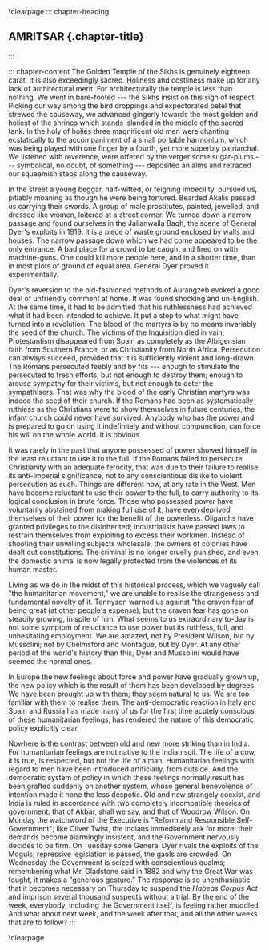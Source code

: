 \clearpage
::: chapter-heading
## AMRITSAR {.chapter-title}
:::

::: chapter-content
The Golden Temple of the Sikhs is genuinely eighteen carat. It is also
exceedingly sacred. Holiness and costliness make up for any lack of
architectural merit. For architecturally the temple is less than
nothing. We went in bare-footed --- the Sikhs insist on this sign of
respect. Picking our way among the bird droppings and expectorated betel
that strewed the causeway, we advanced gingerly towards the most golden
and holiest of the shrines which stands islanded in the middle of the
sacred tank. In the holy of holies three magnificent old men were
chanting ecstatically to the accompaniment of a small portable
harmonium, which was being played with one finger by a fourth, yet more
superbly patriarchal. We listened with reverence, were offered by the
verger some sugar-plums --- symbolical, no doubt, of something --- deposited
an alms and retraced our squeamish steps along the causeway.

In the street a young beggar, half-witted, or feigning imbecility,
pursued us, pitiably moaning as though he were being tortured. Bearded
Akalis passed us carrying their swords. A group of male prostitutes,
painted, jewelled, and dressed like women, loitered at a street corner.
We turned down a narrow passage and found ourselves in the Jalianwalla
Bagh, the scene of General Dyer's exploits in 1919. It is a piece of
waste ground enclosed by walls and houses. The narrow passage down which
we had come appeared to be the only entrance. A bad place for a crowd to
be caught and fired on with machine-guns. One could kill more people
here, and in a shorter time, than in most plots of ground of equal area.
General Dyer proved it experimentally.

Dyer's reversion to the old-fashioned methods of Aurangzeb evoked a good
deal of unfriendly comment at home. It was found shocking and
un-English. At the same time, it had to be admitted that his
ruthlessness had achieved what it had been intended to achieve. It put a
stop to what might have turned into a revolution. The blood of the
martyrs is by no means invariably the seed of the church. The victims of
the Inquisition died in vain; Protestantism disappeared from Spain as
completely as the Albigensian faith from Southern France, or as
Christianity from North Africa. Persecution can always succeed, provided
that it is sufficiently violent and long-drawn. The Romans persecuted
feebly and by fits --- enough to stimulate the persecuted to fresh
efforts, but not enough to destroy them; enough to arouse sympathy for
their victims, but not enough to deter the sympathisers. That was why
the blood of the early Christian martyrs was indeed the seed of their
church. If the Romans had been as systematically ruthless as the
Christians were to show themselves in future centuries, the infant
church could never have survived. Anybody who has the power and is
prepared to go on using it indefinitely and without compunction, can
force his will on the whole world. It is obvious.

It was rarely in the past that anyone possessed of power showed himself
in the least reluctant to use it to the full. If the Romans failed to
persecute Christianity with an adequate ferocity, that was due to their
failure to realise its anti-Imperial significance, not to any
conscientious dislike to violent persecution as such. Things are
different now, at any rate in the West. Men have become reluctant to use
their power to the full, to carry authority to its logical conclusion in
brute force. Those who possessed power have voluntarily abstained from
making full use of it, have even deprived themselves of their power for
the benefit of the powerless. Oligarchs have granted privileges to the
disinherited; industrialists have passed laws to restrain themselves
from exploiting to excess their workmen. Instead of shooting their
unwilling subjects wholesale, the owners of colonies have dealt out
constitutions. The criminal is no longer cruelly punished, and even the
domestic animal is now legally protected from the violences of its human
master.

Living as we do in the midst of this historical process, which we
vaguely call "the humanitarian movement," we are unable to realise the
strangeness and fundamental novelty of it. Tennyson warned us against
"the craven fear of being great (at other people's expense); but the
craven fear has gone on steadily growing, in spite of him. What seems to
us extraordinary to-day is not some symptom of reluctance to use power
but its ruthless, full, and unhesitating employment. We are amazed, not
by President Wilson, but by Mussolini; not by Chelmsford and Montague,
but by Dyer. At any other period of the world's history than this, Dyer
and Mussolini would have seemed the normal ones.

In Europe the new feelings about force and power have gradually grown
up, the new policy which is the result of them has been developed by
degrees. We have been brought up with them; they seem natural to us. We
are too familiar with them to realise them. The anti-democratic reaction
in Italy and Spain and Russia has made many of us for the first time
acutely conscious of these humanitarian feelings, has rendered the
nature of this democratic policy explicitly clear.

Nowhere is the contrast between old and new more striking than in India.
For humanitarian feelings are not native to the Indian soil. The life of
a cow, it is true, is respected, but not the life of a man. Humanitarian
feelings with regard to men have been introduced artificially, from
outside. And the democratic system of policy in which these feelings
normally result has been grafted suddenly on another system, whose
general benevolence of intention made it none the less despotic. Old and
new strangely coexist, and India is ruled in accordance with two
completely incompatible theories of government: that of Akbar, shall we
say, and that of Woodrow Wilson. On Monday the watchword of the
Executive is "Reform and Responsible Self-Government"; like Oliver
Twist, the Indians immediately ask for more; their demands become
alarmingly insistent, and the Government nervously decides to be firm.
On Tuesday some General Dyer rivals the exploits of the Moguls;
repressive legislation is passed, the gaols are crowded. On Wednesday
the Government is seized with conscientious qualms; remembering what Mr.
Gladstone said in 1882 and why the Great War was fought, it makes a
"generous gesture." The response is so unenthusiastic that it becomes
necessary on Thursday to suspend the _Habeas Corpus Act_ and imprison
several thousand suspects without a trial. By the end of the week,
everybody, including the Government itself, is feeling rather muddled.
And what about next week, and the week after that, and all the other
weeks that are to follow?
:::


\clearpage
